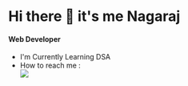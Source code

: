 # Hi there 👋 it's me Nagaraj
#### Web Developer
- I'm Currently Learning DSA
- How to reach me :
<br /> <img src="https://img.shields.io/badge/LinkedIn-0077B5?style=for-the-badge&logo=linkedin&logoColor=white">
